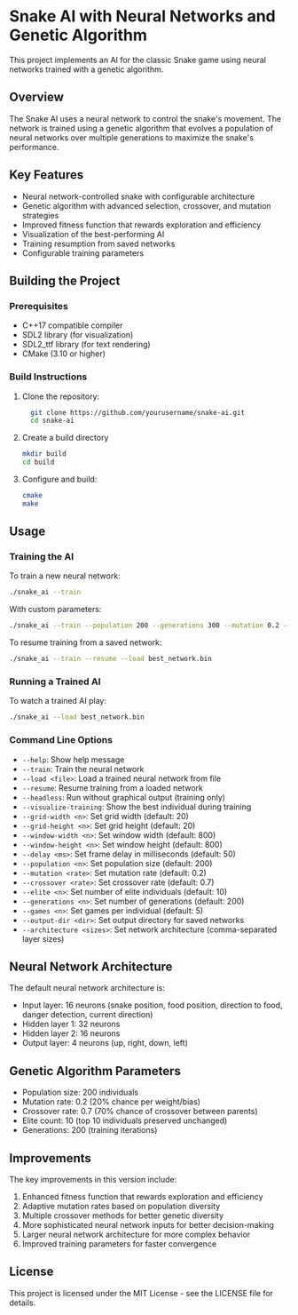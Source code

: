 # Snake AI with Neural Networks and Genetic Algorithm

This project implements an AI for the classic Snake game using neural networks trained with a genetic algorithm.

## Overview

The Snake AI uses a neural network to control the snake's movement. The network is trained using a genetic algorithm that evolves a population of neural networks over multiple generations to maximize the snake's performance.

## Key Features

- Neural network-controlled snake with configurable architecture
- Genetic algorithm with advanced selection, crossover, and mutation strategies
- Improved fitness function that rewards exploration and efficiency
- Visualization of the best-performing AI
- Training resumption from saved networks
- Configurable training parameters

## Building the Project

### Prerequisites

- C++17 compatible compiler
- SDL2 library (for visualization)
- SDL2_ttf library (for text rendering)
- CMake (3.10 or higher)

### Build Instructions

1. Clone the repository:
   ```bash
     git clone https://github.com/yourusername/snake-ai.git
     cd snake-ai
   ```
   
2. Create a build directory
   ```bash
   mkdir build
   cd build
   ```

3. Configure and build:
   ```bash
   cmake
   make
   ```

## Usage

### Training the AI

To train a new neural network:
   ```bash
  ./snake_ai --train
  ```


With custom parameters:
  ```bash
  ./snake_ai --train --population 200 --generations 300 --mutation 0.2 --crossover 0.7
  ```

To resume training from a saved network:
  ```bash
  ./snake_ai --train --resume --load best_network.bin
  ```

### Running a Trained AI

To watch a trained AI play:
  ```bash
  ./snake_ai --load best_network.bin
  ```

### Command Line Options

- `--help`: Show help message
- `--train`: Train the neural network
- `--load <file>`: Load a trained neural network from file
- `--resume`: Resume training from a loaded network
- `--headless`: Run without graphical output (training only)
- `--visualize-training`: Show the best individual during training
- `--grid-width <n>`: Set grid width (default: 20)
- `--grid-height <n>`: Set grid height (default: 20)
- `--window-width <n>`: Set window width (default: 800)
- `--window-height <n>`: Set window height (default: 800)
- `--delay <ms>`: Set frame delay in milliseconds (default: 50)
- `--population <n>`: Set population size (default: 200)
- `--mutation <rate>`: Set mutation rate (default: 0.2)
- `--crossover <rate>`: Set crossover rate (default: 0.7)
- `--elite <n>`: Set number of elite individuals (default: 10)
- `--generations <n>`: Set number of generations (default: 200)
- `--games <n>`: Set games per individual (default: 5)
- `--output-dir <dir>`: Set output directory for saved networks
- `--architecture <sizes>`: Set network architecture (comma-separated layer sizes)

## Neural Network Architecture

The default neural network architecture is:
- Input layer: 16 neurons (snake position, food position, direction to food, danger detection, current direction)
- Hidden layer 1: 32 neurons
- Hidden layer 2: 16 neurons
- Output layer: 4 neurons (up, right, down, left)

## Genetic Algorithm Parameters

- Population size: 200 individuals
- Mutation rate: 0.2 (20% chance per weight/bias)
- Crossover rate: 0.7 (70% chance of crossover between parents)
- Elite count: 10 (top 10 individuals preserved unchanged)
- Generations: 200 (training iterations)

## Improvements

The key improvements in this version include:
1. Enhanced fitness function that rewards exploration and efficiency
2. Adaptive mutation rates based on population diversity
3. Multiple crossover methods for better genetic diversity
4. More sophisticated neural network inputs for better decision-making
5. Larger neural network architecture for more complex behavior
6. Improved training parameters for faster convergence

## License

This project is licensed under the MIT License - see the LICENSE file for details.
